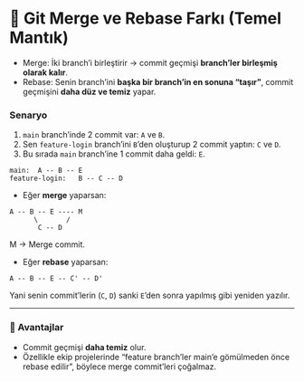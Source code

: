 # 🔎 Git Merge ve Rebase Farkı (Temel Mantık)

* Merge: İki branch’i birleştirir → commit geçmişi **branch’ler birleşmiş olarak kalır**.
* Rebase: Senin branch’ini **başka bir branch’in en sonuna “taşır”**, commit geçmişini **daha düz ve temiz** yapar.

### Senaryo

1. `main` branch’inde 2 commit var: `A` ve `B`.
2. Sen `feature-login` branch’ini `B`’den oluşturup 2 commit yaptın: `C` ve `D`.
3. Bu sırada `main` branch’ine 1 commit daha geldi: `E`.

```
main:  A -- B -- E
feature-login:   B -- C -- D
```

* Eğer **merge** yaparsan:

```
A -- B -- E ---- M
      \       /
       C -- D
```

M → Merge commit.

* Eğer **rebase** yaparsan:

```
A -- B -- E -- C' -- D'
```

Yani senin commit’lerin (`C`, `D`) sanki `E`’den sonra yapılmış gibi yeniden yazılır.

---

### 🔑 Avantajlar

* Commit geçmişi **daha temiz** olur.
* Özellikle ekip projelerinde “feature branch’ler main’e gömülmeden önce rebase edilir”, böylece merge commit’leri çoğalmaz.